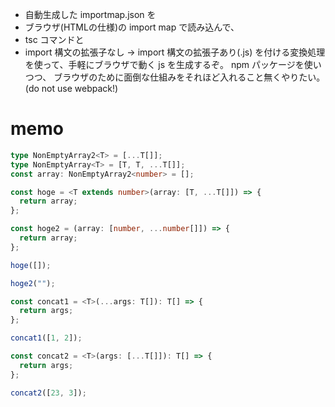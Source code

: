 - 自動生成した importmap.json を
- ブラウザ(HTMLの仕様)の import map で読み込んで、
- tsc コマンドと
- import 構文の拡張子なし -> import 構文の拡張子あり(.js) を付ける変換処理
を使って、手軽にブラウザで動く js を生成するぞ。
npm パッケージを使いつつ、 ブラウザのために面倒な仕組みをそれほど入れること無くやりたい。(do not use webpack!)


# memo
``` typescript
type NonEmptyArray2<T> = [...T[]];
type NonEmptyArray<T> = [T, T, ...T[]];
const array: NonEmptyArray2<number> = [];

const hoge = <T extends number>(array: [T, ...T[]]) => {
  return array;
};

const hoge2 = (array: [number, ...number[]]) => {
  return array;
};

hoge([]);

hoge2("");

const concat1 = <T>(...args: T[]): T[] => {
  return args;
};

concat1([1, 2]);

const concat2 = <T>(args: [...T[]]): T[] => {
  return args;
};

concat2([23, 3]);
```
